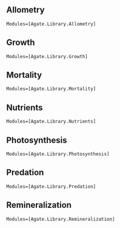 ## Allometry

```@autodocs
Modules=[Agate.Library.Allometry]
```

## Growth

```@autodocs
Modules=[Agate.Library.Growth]
```

## Mortality

```@autodocs
Modules=[Agate.Library.Mortality]
```

## Nutrients

```@autodocs
Modules=[Agate.Library.Nutrients]
```

## Photosynthesis

```@autodocs
Modules=[Agate.Library.Photosynthesis]
```

## Predation

```@autodocs
Modules=[Agate.Library.Predation]
```

## Remineralization

```@autodocs
Modules=[Agate.Library.Remineralization]
```